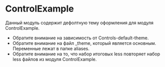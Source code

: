 # ControlExample
Данный модуль содержит дефолтную тему оформления для модуля ControlExample.

* Обратите внимание на зависимость от Controls-default-theme.
* Обратите внимание на файл _theme, который является основным. Переменные лежат в папке aliases.
* Обратите внимание на то, что набор итоговых less повторяет набор less файлов из модуля ControlExample.
